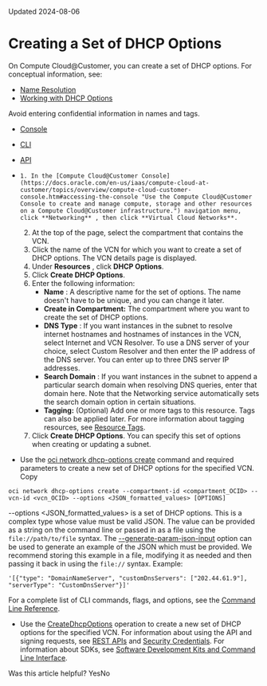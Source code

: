 Updated 2024-08-06
# Creating a Set of DHCP Options
On Compute Cloud@Customer, you can create a set of DHCP options.
For conceptual information, see:
  * [Name Resolution](https://docs.oracle.com/en-us/iaas/compute-cloud-at-customer/topics/network/name-resolution.htm#name-resolution "On Compute Cloud@Customer, the Domain Name System \(DNS\) translates human-readable domain names to machine-readable IP addresses.")
  * [Working with DHCP Options](https://docs.oracle.com/en-us/iaas/compute-cloud-at-customer/topics/network/working-with-dhcp-options.htm#working-with-dhcp-options "On Compute Cloud@Customer, when you create a subnet, you can specify the set of DHCP options for the subnet. A set of DHCP options is a resource with an OCID. If you don't specify a set of DHCP options, the default set for the VCN is used.")


Avoid entering confidential information in names and tags.
  * [Console](https://docs.oracle.com/en-us/iaas/compute-cloud-at-customer/topics/network/creating-a-set-of-dhcp-options.htm)
  * [CLI](https://docs.oracle.com/en-us/iaas/compute-cloud-at-customer/topics/network/creating-a-set-of-dhcp-options.htm)
  * [API](https://docs.oracle.com/en-us/iaas/compute-cloud-at-customer/topics/network/creating-a-set-of-dhcp-options.htm)


  *     1. In the [Compute Cloud@Customer Console](https://docs.oracle.com/en-us/iaas/compute-cloud-at-customer/topics/overview/compute-cloud-customer-console.htm#accessing-the-console "Use the Compute Cloud@Customer Console to create and manage compute, storage and other resources on a Compute Cloud@Customer infrastructure.") navigation menu, click **Networking** , then click **Virtual Cloud Networks**.
    2. At the top of the page, select the compartment that contains the VCN.
    3. Click the name of the VCN for which you want to create a set of DHCP options. 
The VCN details page is displayed.
    4. Under **Resources** , click **DHCP Options**.
    5. Click **Create DHCP Options**.
    6. Enter the following information:
       * **Name** : A descriptive name for the set of options. The name doesn't have to be unique, and you can change it later.
       * **Create in Compartment:** The compartment where you want to create the set of DHCP options.
       * **DNS Type** : If you want instances in the subnet to resolve internet hostnames and hostnames of instances in the VCN, select Internet and VCN Resolver. To use a DNS server of your choice, select Custom Resolver and then enter the IP address of the DNS server. You can enter up to three DNS server IP addresses. 
       * **Search Domain** : If you want instances in the subnet to append a particular search domain when resolving DNS queries, enter that domain here. Note that the Networking service automatically sets the search domain option in certain situations. 
       * **Tagging:** (Optional) Add one or more tags to this resource. Tags can also be applied later. For more information about tagging resources, see [Resource Tags](https://docs.oracle.com/iaas/Content/General/Concepts/resourcetags.htm).
    7. Click **Create DHCP Options**.
You can specify this set of options when creating or updating a subnet.
  * Use the [oci network dhcp-options create](https://docs.oracle.com/iaas/tools/oci-cli/latest/oci_cli_docs/cmdref/network/dhcp-options/create.html) command and required parameters to create a new set of DHCP options for the specified VCN.
Copy
```
oci network dhcp-options create --compartment-id <compartment_OCID> --vcn-id <vcn_OCID> --options <JSON_formatted_values> [OPTIONS]
```

--options <JSON_formatted_values> is a set of DHCP options. This is a complex type whose value must be valid JSON. The value can be provided as a string on the command line or passed in as a file using the `file://path/to/file` syntax.
The [--generate-param-json-input](https://docs.oracle.com/iaas/tools/oci-cli/latest/oci_cli_docs/oci.html#cmdoption-generate-param-json-input) option can be used to generate an example of the JSON which must be provided. We recommend storing this example in a file, modifying it as needed and then passing it back in using the `file://` syntax.
Example:
```
'[{"type": "DomainNameServer", "customDnsServers": ["202.44.61.9"], "serverType": "CustomDnsServer"}]'
```

For a complete list of CLI commands, flags, and options, see the [Command Line Reference](https://docs.oracle.com/iaas/tools/oci-cli/latest/oci_cli_docs/index.html).
  * Use the [CreateDhcpOptions](https://docs.oracle.com/iaas/api/#/en/iaas/latest/DhcpOptions/CreateDhcpOptions) operation to create a new set of DHCP options for the specified VCN.
For information about using the API and signing requests, see [REST APIs](https://docs.oracle.com/iaas/Content/API/Concepts/usingapi.htm#REST_APIs) and [Security Credentials](https://docs.oracle.com/iaas/Content/General/Concepts/credentials.htm). For information about SDKs, see [Software Development Kits and Command Line Interface](https://docs.oracle.com/iaas/Content/API/Concepts/sdks.htm#Software_Development_Kits_and_Command_Line_Interface).


Was this article helpful?
YesNo

